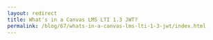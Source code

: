 ```yaml
---
layout: redirect
title: What's in a Canvas LMS LTI 1.3 JWT?
permalink: /blog/67/whats-in-a-canvas-lms-lti-1-3-jwt/index.html
---
```


